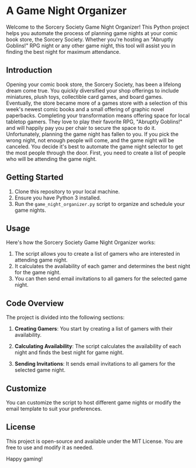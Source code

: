 # A Game Night Organizer

Welcome to the Sorcery Society Game Night Organizer! This Python project helps you automate the process of planning game nights at your comic book store, the Sorcery Society. Whether you're hosting an "Abruptly Goblins!" RPG night or any other game night, this tool will assist you in finding the best night for maximum attendance.

## Introduction

Opening your comic book store, the Sorcery Society, has been a lifelong dream come true. You quickly diversified your shop offerings to include miniatures, plush toys, collectible card games, and board games. Eventually, the store became more of a games store with a selection of this week's newest comic books and a small offering of graphic novel paperbacks. Completing your transformation means offering space for local tabletop gamers. They love to play their favorite RPG, "Abruptly Goblins!" and will happily pay you per chair to secure the space to do it. Unfortunately, planning the game night has fallen to you. If you pick the wrong night, not enough people will come, and the game night will be canceled. You decide it's best to automate the game night selector to get the most people through the door. First, you need to create a list of people who will be attending the game night.

## Getting Started

1. Clone this repository to your local machine.
2. Ensure you have Python 3 installed.
3. Run the `game_night_organizer.py` script to organize and schedule your game nights.

## Usage

Here's how the Sorcery Society Game Night Organizer works:

1. The script allows you to create a list of gamers who are interested in attending game night.
2. It calculates the availability of each gamer and determines the best night for the game night.
3. You can then send email invitations to all gamers for the selected game night.

## Code Overview

The project is divided into the following sections:

1. **Creating Gamers**: You start by creating a list of gamers with their availability.

2. **Calculating Availability**: The script calculates the availability of each night and finds the best night for game night.

3. **Sending Invitations**: It sends email invitations to all gamers for the selected game night.

## Customize

You can customize the script to host different game nights or modify the email template to suit your preferences.

## License

This project is open-source and available under the MIT License. You are free to use and modify it as needed.

Happy gaming!
